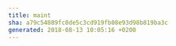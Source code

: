 ```yaml
---
title: maint
sha: a79c54889fc0de5c3cd919fb08e93d98b819ba3c
generated: 2018-08-13 10:05:16 +0200
---
```


